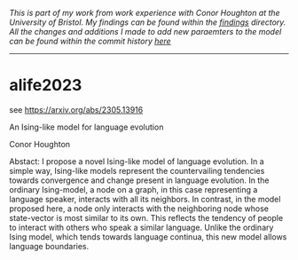 *This is part of my work from work experience with Conor Houghton at the University of Bristol. My findings can be found within the [findings](https://github.com/danielnhoward/alife2023/blob/main/code/findings) directory. All the changes and additions I made to add new paraemters to the model can be found within the commit history [here](https://github.com/danielnhoward/alife2023/commit/192909ed8979ed8ae71f1ddd7d4f524acc37d487)*

---

# alife2023

see https://arxiv.org/abs/2305.13916

An Ising-like model for language evolution

Conor Houghton

Abstact: I propose a novel Ising-like model of language evolution. In a simple way, Ising-like models represent the countervailing tendencies towards convergence and change present in language evolution. In the ordinary Ising-model, a node on a graph, in this case representing a language speaker, interacts with all its neighbors. In contrast, in the model proposed here, a node only interacts with the neighboring node whose state-vector is most similar to its own. This reflects the tendency of people to interact with others who speak a similar language. Unlike the ordinary Ising model, which tends towards language continua, this new model allows language boundaries. 

